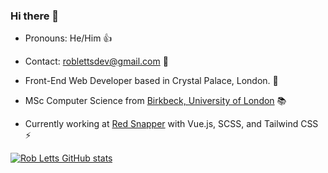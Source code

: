 ### Hi there 👋

+ Pronouns: He/Him 👍 

+ Contact: roblettsdev@gmail.com 📮

+ Front-End Web Developer based in Crystal Palace, London. 🦖

+ MSc Computer Science from [Birkbeck, University of London](https://www.bbk.ac.uk/study/2022/postgraduate/programmes/TMSCOSCI_C/0/computer-science-msc) 📚

+ Currently working at [Red Snapper](https://www.redsnapper.net/) with Vue.js, SCSS, and Tailwind CSS ⚡️

[![Rob Letts GitHub stats](https://github-readme-stats.vercel.app/api?username=robertletts)](https://github.com/robertletts/github-readme-stats)
